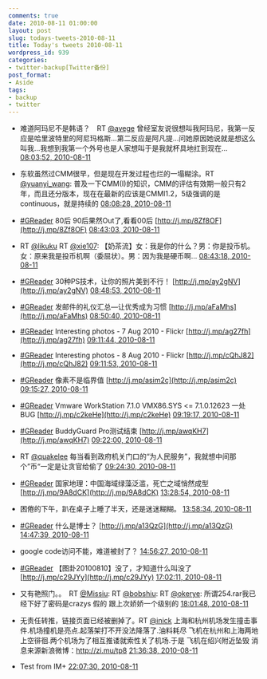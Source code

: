 ```yaml
---
comments: true
date: 2010-08-11 01:00:00
layout: post
slug: todays-tweets-2010-08-11
title: Today's tweets 2010-08-11
wordpress_id: 939
categories:
- twitter-backup[Twitter备份]
post_format:
- Aside
tags:
- backup
- twitter
---
```





  * 难道阿玛尼不是韩语？　RT [@avege](http://twitter.com/avege) 曾经室友说很想叫我阿玛尼，我第一反应是哈里波特里的阿尼玛格斯…第二反应是阿凡提…问她原因她说就是想这么叫我…我想到我第一个外号也是人家想叫于是我就杯具地扛到现在… [08:03:52, 2010-08-11](http://twitter.com/gfrog/statuses/20837413144)





  * 东软虽然过CMM很早，但是现在开发过程也烂的一塌糊涂。RT [@yuanyi_wang](http://twitter.com/yuanyi_wang): 普及一下CMM(I)的知识，CMM的评估有效期一般只有2年，而且还分版本，现在在最新的应该是CMMI1.2，5级强调的是continuous，就是持续的 [08:08:28, 2010-08-11](http://twitter.com/gfrog/statuses/20837734928)





  * [#GReader](http://search.twitter.com/search?q=%23GReader) 80后 90后果然Out了,看看00后 [http://j.mp/8Zf8OF](http://j.mp/8Zf8OF) [08:43:03, 2010-08-11](http://twitter.com/gfrog/statuses/20840155035)





  * RT [@likuku](http://twitter.com/likuku) RT [@xie107](http://twitter.com/xie107): 【奶茶流】女：我是你的什么？男：你是投币机。女：原来我是投币机啊（委屈状）。男：因为我是硬币啊… [08:43:18, 2010-08-11](http://twitter.com/gfrog/statuses/20840172549)





  * [#GReader](http://search.twitter.com/search?q=%23GReader) 30种PS技术，让你的照片美到不行！ [http://j.mp/ay2gNV](http://j.mp/ay2gNV) [08:48:53, 2010-08-11](http://twitter.com/gfrog/statuses/20840576027)





  * [#GReader](http://search.twitter.com/search?q=%23GReader) 发邮件的礼仪汇总—让优秀成为习惯 [http://j.mp/aFaMhs](http://j.mp/aFaMhs) [08:50:40, 2010-08-11](http://twitter.com/gfrog/statuses/20840702138)





  * [#GReader](http://search.twitter.com/search?q=%23GReader) Interesting photos -  7 Aug 2010 - Flickr [http://j.mp/ag27fh](http://j.mp/ag27fh) [09:11:44, 2010-08-11](http://twitter.com/gfrog/statuses/20842272599)





  * [#GReader](http://search.twitter.com/search?q=%23GReader) Interesting photos -  8 Aug 2010 - Flickr [http://j.mp/cQhJ82](http://j.mp/cQhJ82) [09:11:53, 2010-08-11](http://twitter.com/gfrog/statuses/20842283442)





  * [#GReader](http://search.twitter.com/search?q=%23GReader) 像素不是临界值 [http://j.mp/asim2c](http://j.mp/asim2c) [09:15:27, 2010-08-11](http://twitter.com/gfrog/statuses/20842545803)





  * [#GReader](http://search.twitter.com/search?q=%23GReader) Vmware WorkStation 7.1.0 VMX86.SYS <= 7.1.0.12623 一处BUG [http://j.mp/c2keHe](http://j.mp/c2keHe) [09:19:17, 2010-08-11](http://twitter.com/gfrog/statuses/20842826107)





  * [#GReader](http://search.twitter.com/search?q=%23GReader) BuddyGuard Pro测试结束 [http://j.mp/awqKH7](http://j.mp/awqKH7) [09:22:00, 2010-08-11](http://twitter.com/gfrog/statuses/20843026594)





  * RT [@quakelee](http://twitter.com/quakelee) 每当看到政府机关门口的“为人民服务”，我就想中间那个”币“一定是让贪官给偷了 [09:24:30, 2010-08-11](http://twitter.com/gfrog/statuses/20843214349)





  * [#GReader](http://search.twitter.com/search?q=%23GReader) 国家地理：中国海域绿藻泛滥，死亡之域悄然成型 [http://j.mp/9A8dCK](http://j.mp/9A8dCK) [13:28:54, 2010-08-11](http://twitter.com/gfrog/statuses/20860248294)





  * 困倦的下午，趴在桌子上睡了半天，还是迷迷糊糊。 [13:58:34, 2010-08-11](http://twitter.com/gfrog/statuses/20861944731)





  * [#GReader](http://search.twitter.com/search?q=%23GReader) 什么是博士？ [http://j.mp/a13QzG](http://j.mp/a13QzG) [14:47:39, 2010-08-11](http://twitter.com/gfrog/statuses/20864579362)





  * google code访问不能，难道被封了？ [14:56:27, 2010-08-11](http://twitter.com/gfrog/statuses/20865016045)





  * [#GReader](http://search.twitter.com/search?q=%23GReader) 【图卦20100810】没了，才知道什么叫没了 [http://j.mp/c29JYy](http://j.mp/c29JYy) [17:02:11, 2010-08-11](http://twitter.com/gfrog/statuses/20871015204)





  * 又有艳照门。。　RT [@Missiu](http://twitter.com/Missiu): RT [@bobshiu](http://twitter.com/bobshiu): RT [@okerye](http://twitter.com/okerye): 所谓254.rar我已经下好了密码是crazys  假的 跟上次娇娇一个级别的 [18:01:48, 2010-08-11](http://twitter.com/gfrog/statuses/20873807292)





  * 无责任转推，链接页面已经被删掉了。RT [@inick](http://twitter.com/inick) 上海和杭州机场发生撞击事件.机场撞机是亮点.起落架打不开没法降落了.油料耗尽 飞机在杭州和上海两地上空徘徊.两个机场为了相互推诿就索性关了机场.于是 飞机在绍兴附近坠毁 消息来源新浪微博：http://zi.mu/tp8 [21:36:38, 2010-08-11](http://twitter.com/gfrog/statuses/20885907463)





  * Test from IM+ [22:07:30, 2010-08-11](http://twitter.com/gfrog/statuses/20888166698)




